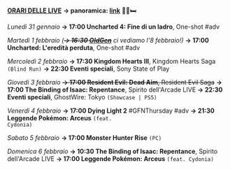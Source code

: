 <b><u>ORARI DELLE LIVE</u></b>
<b>→ panoramica: <a href="https://trello.com/b/iKwdSGf3/sabaku">link</a></b> 🦠🤒🛏️

<i>Lunedì 31 gennaio</i>
<b>→ 17:00 Uncharted 4: Fine di un ladro</b>, One-shot #adv

<i>Martedì 1 febbraio </i>
<i>(<s><b>→ 16:30 <a href="https://www.twitch.tv/oldgenproject">OldGen</a></b></s> ci vediamo l'8 febbraio!)</i>
<b>→ 17:00 Uncharted: L'eredità perduta</b>, One-shot #adv

<i>Mercoledì 2 febbraio</i>
<b>→ 17:30 Kingdom Hearts III</b>, Kingdom Hearts Saga <code>(Blind Run)</code>
<b>→ 22:30 Eventi speciali</b>, Sony State of Play

<i>Giovedì 3 febbraio</i>
<s><b>→ 17:00 Resident Evil: Dead Aim</b>, Resident Evil Saga</s>
<b>→ 17:00 The Binding of Isaac: Repentance</b>, Spirito dell'Arcade LIVE
<b>→ 22:30 Eventi speciali</b>, GhostWire: Tokyo <code>(Showcase | PS5)</code>

<i>Venerdì 4 febbraio</i>
<b>→ 17:00 Dying Light 2</b> #GFNThursday #adv
<b>→ 21:30 Leggende Pokémon: Arceus</b> <code>(feat. Cydonia)</code>

<i>Sabato 5 febbraio</i>
<b>→ 17:00 Monster Hunter Rise</b> <code>(PC)</code>

<i>Domenica 6 febbraio</i>
<b>→ 10:30 The Binding of Isaac: Repentance</b>, Spirito dell'Arcade LIVE
<b>→ 17:00 Leggende Pokémon: Arceus</b> <code>(feat. Cydonia)</code>

